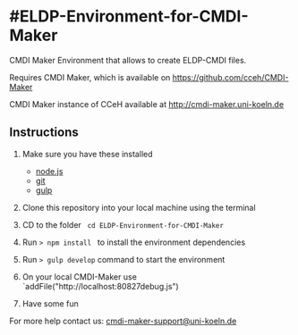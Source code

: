 #ELDP-Environment-for-CMDI-Maker
===============================

CMDI Maker Environment that allows to create ELDP-CMDI files.

Requires CMDI Maker, which is available on https://github.com/cceh/CMDI-Maker

CMDI Maker instance of CCeH available at http://cmdi-maker.uni-koeln.de

## Instructions
1. Make sure you have these installed
    - [node.js](http://nodejs.org/)
	- [git](http://git-scm.com/)
	- [gulp](http://gulpjs.com/)

2. Clone this repository into your local machine using the terminal
3. CD to the folder ` cd ELDP-Environment-for-CMDI-Maker`
4. Run `> npm install ` to install the environment dependencies
5. Run `> gulp develop` command to start the environment
6. On your local CMDI-Maker use `addFile("http://localhost:80827debug.js")
7. Have some fun

For more help contact us: cmdi-maker-support@uni-koeln.de